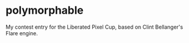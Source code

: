 polymorphable
=============

My contest entry for the Liberated Pixel Cup, based on Clint Bellanger's Flare engine.
